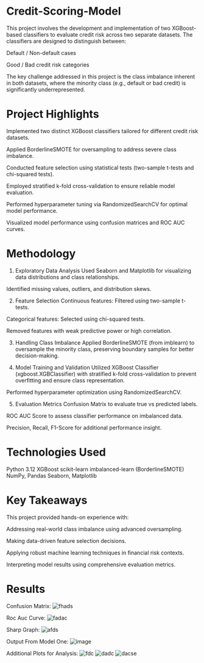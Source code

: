 # Credit-Scoring-Model
This project involves the development and implementation of two XGBoost-based classifiers to evaluate credit risk across two separate datasets. The classifiers are designed to distinguish between:

Default / Non-default cases

Good / Bad credit risk categories

The key challenge addressed in this project is the class imbalance inherent in both datasets, where the minority class (e.g., default or bad credit) is significantly underrepresented.

# Project Highlights
Implemented two distinct XGBoost classifiers tailored for different credit risk datasets.

Applied BorderlineSMOTE for oversampling to address severe class imbalance.

Conducted feature selection using statistical tests (two-sample t-tests and chi-squared tests).

Employed stratified k-fold cross-validation to ensure reliable model evaluation.

Performed hyperparameter tuning via RandomizedSearchCV for optimal model performance.

Visualized model performance using confusion matrices and ROC AUC curves.

# Methodology
1. Exploratory Data Analysis
Used Seaborn and Matplotlib for visualizing data distributions and class relationships.

Identified missing values, outliers, and distribution skews.

2. Feature Selection
Continuous features: Filtered using two-sample t-tests.

Categorical features: Selected using chi-squared tests.

Removed features with weak predictive power or high correlation.

3. Handling Class Imbalance
Applied BorderlineSMOTE (from imblearn) to oversample the minority class, preserving boundary samples for better decision-making.

4. Model Training and Validation
Utilized XGBoost Classifier (xgboost.XGBClassifier) with stratified k-fold cross-validation to prevent overfitting and ensure class representation.

Performed hyperparameter optimization using RandomizedSearchCV.

5. Evaluation Metrics
Confusion Matrix to evaluate true vs predicted labels.

ROC AUC Score to assess classifier performance on imbalanced data.

Precision, Recall, F1-Score for additional performance insight.

# Technologies Used

Python 3.12
XGBoost
scikit-learn
imbalanced-learn (BorderlineSMOTE)
NumPy, Pandas
Seaborn, Matplotlib

# Key Takeaways

This project provided hands-on experience with:

Addressing real-world class imbalance using advanced oversampling.

Making data-driven feature selection decisions.

Applying robust machine learning techniques in financial risk contexts.

Interpreting model results using comprehensive evaluation metrics.

# Results

Confusion Matrix:
![fhads](https://github.com/user-attachments/assets/e5fa7d80-ea01-42c4-b78d-fc0db944d9c8)

Roc Auc Curve:
![fadac](https://github.com/user-attachments/assets/b37243ec-3b4e-4e36-b45d-e4000e442bef)

Sharp Graph:
![afds](https://github.com/user-attachments/assets/f211080a-4494-412d-ad03-e053ddf4fe51)

Output From Model One:
![image](https://github.com/user-attachments/assets/5fb1f527-7657-4412-8d18-5b736dfa94a0)

Additional Plots for Analysis:
![fdc](https://github.com/user-attachments/assets/e0375ff4-6045-4934-93fa-dd83c5e1c33b)
![dadc](https://github.com/user-attachments/assets/ecc9f611-0581-4139-a03a-f5627595c7ee)
![dacse](https://github.com/user-attachments/assets/726ee546-138b-42b7-b445-912f0ee90ecd)







